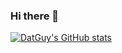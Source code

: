 ### Hi there 👋

[![DatGuy's GitHub stats](https://github-readme-stats.vercel.app/api?username=dat-G)](https://github.com/anuraghazra/github-readme-stats)

<!--
**dat-G/dat-G** is a ✨ _special_ ✨ repository because its `README.md` (this file) appears on your GitHub profile.

Here are some ideas to get you started:

- 🔭 I’m currently working on ...
- 🌱 I’m currently learning ...
- 👯 I’m looking to collaborate on ...
- 🤔 I’m looking for help with ...
- 💬 Ask me about ...
- 📫 How to reach me: ...
- 😄 Pronouns: ...
- ⚡ Fun fact: ...
-->
